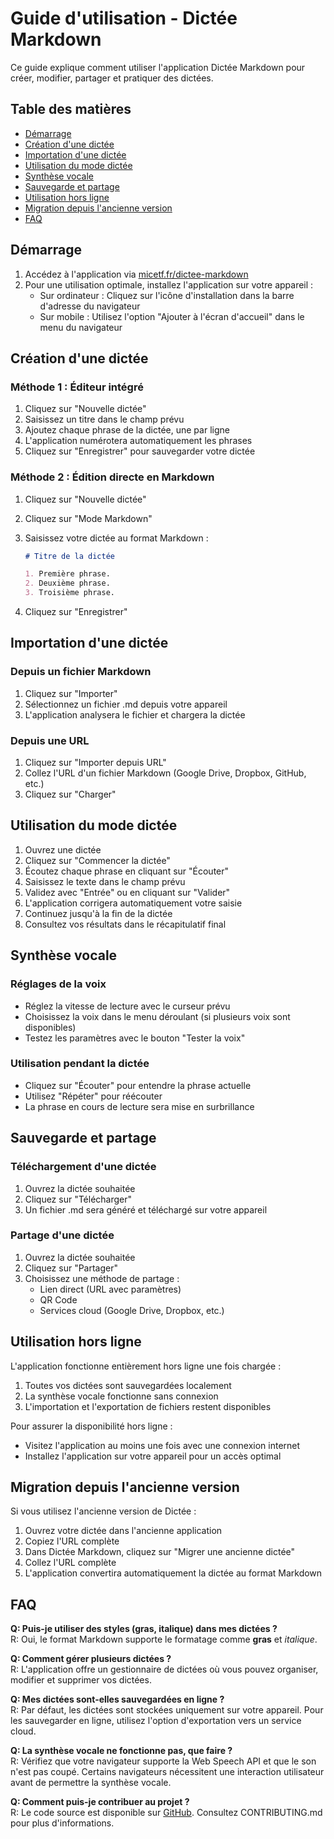 # Guide d'utilisation - Dictée Markdown

Ce guide explique comment utiliser l'application Dictée Markdown pour créer, modifier, partager et pratiquer des dictées.

## Table des matières

-   [Démarrage](#démarrage)
-   [Création d'une dictée](#création-dune-dictée)
-   [Importation d'une dictée](#importation-dune-dictée)
-   [Utilisation du mode dictée](#utilisation-du-mode-dictée)
-   [Synthèse vocale](#synthèse-vocale)
-   [Sauvegarde et partage](#sauvegarde-et-partage)
-   [Utilisation hors ligne](#utilisation-hors-ligne)
-   [Migration depuis l'ancienne version](#migration-depuis-lancienne-version)
-   [FAQ](#faq)

## Démarrage

1. Accédez à l'application via [micetf.fr/dictee-markdown](https://micetf.fr/dictee-markdown)
2. Pour une utilisation optimale, installez l'application sur votre appareil :
    - Sur ordinateur : Cliquez sur l'icône d'installation dans la barre d'adresse du navigateur
    - Sur mobile : Utilisez l'option "Ajouter à l'écran d'accueil" dans le menu du navigateur

## Création d'une dictée

### Méthode 1 : Éditeur intégré

1. Cliquez sur "Nouvelle dictée"
2. Saisissez un titre dans le champ prévu
3. Ajoutez chaque phrase de la dictée, une par ligne
4. L'application numérotera automatiquement les phrases
5. Cliquez sur "Enregistrer" pour sauvegarder votre dictée

### Méthode 2 : Édition directe en Markdown

1. Cliquez sur "Nouvelle dictée"
2. Cliquez sur "Mode Markdown"
3. Saisissez votre dictée au format Markdown :

    ```markdown
    # Titre de la dictée

    1. Première phrase.
    2. Deuxième phrase.
    3. Troisième phrase.
    ```

4. Cliquez sur "Enregistrer"

## Importation d'une dictée

### Depuis un fichier Markdown

1. Cliquez sur "Importer"
2. Sélectionnez un fichier .md depuis votre appareil
3. L'application analysera le fichier et chargera la dictée

### Depuis une URL

1. Cliquez sur "Importer depuis URL"
2. Collez l'URL d'un fichier Markdown (Google Drive, Dropbox, GitHub, etc.)
3. Cliquez sur "Charger"

## Utilisation du mode dictée

1. Ouvrez une dictée
2. Cliquez sur "Commencer la dictée"
3. Écoutez chaque phrase en cliquant sur "Écouter"
4. Saisissez le texte dans le champ prévu
5. Validez avec "Entrée" ou en cliquant sur "Valider"
6. L'application corrigera automatiquement votre saisie
7. Continuez jusqu'à la fin de la dictée
8. Consultez vos résultats dans le récapitulatif final

## Synthèse vocale

### Réglages de la voix

-   Réglez la vitesse de lecture avec le curseur prévu
-   Choisissez la voix dans le menu déroulant (si plusieurs voix sont disponibles)
-   Testez les paramètres avec le bouton "Tester la voix"

### Utilisation pendant la dictée

-   Cliquez sur "Écouter" pour entendre la phrase actuelle
-   Utilisez "Répéter" pour réécouter
-   La phrase en cours de lecture sera mise en surbrillance

## Sauvegarde et partage

### Téléchargement d'une dictée

1. Ouvrez la dictée souhaitée
2. Cliquez sur "Télécharger"
3. Un fichier .md sera généré et téléchargé sur votre appareil

### Partage d'une dictée

1. Ouvrez la dictée souhaitée
2. Cliquez sur "Partager"
3. Choisissez une méthode de partage :
    - Lien direct (URL avec paramètres)
    - QR Code
    - Services cloud (Google Drive, Dropbox, etc.)

## Utilisation hors ligne

L'application fonctionne entièrement hors ligne une fois chargée :

1. Toutes vos dictées sont sauvegardées localement
2. La synthèse vocale fonctionne sans connexion
3. L'importation et l'exportation de fichiers restent disponibles

Pour assurer la disponibilité hors ligne :

-   Visitez l'application au moins une fois avec une connexion internet
-   Installez l'application sur votre appareil pour un accès optimal

## Migration depuis l'ancienne version

Si vous utilisez l'ancienne version de Dictée :

1. Ouvrez votre dictée dans l'ancienne application
2. Copiez l'URL complète
3. Dans Dictée Markdown, cliquez sur "Migrer une ancienne dictée"
4. Collez l'URL complète
5. L'application convertira automatiquement la dictée au format Markdown

## FAQ

**Q: Puis-je utiliser des styles (gras, italique) dans mes dictées ?**  
R: Oui, le format Markdown supporte le formatage comme **gras** et _italique_.

**Q: Comment gérer plusieurs dictées ?**  
R: L'application offre un gestionnaire de dictées où vous pouvez organiser, modifier et supprimer vos dictées.

**Q: Mes dictées sont-elles sauvegardées en ligne ?**  
R: Par défaut, les dictées sont stockées uniquement sur votre appareil. Pour les sauvegarder en ligne, utilisez l'option d'exportation vers un service cloud.

**Q: La synthèse vocale ne fonctionne pas, que faire ?**  
R: Vérifiez que votre navigateur supporte la Web Speech API et que le son n'est pas coupé. Certains navigateurs nécessitent une interaction utilisateur avant de permettre la synthèse vocale.

**Q: Comment puis-je contribuer au projet ?**  
R: Le code source est disponible sur [GitHub](https://github.com/micetf/dictee-markdown). Consultez CONTRIBUTING.md pour plus d'informations.
